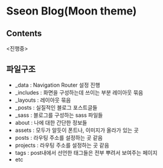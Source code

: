 # **Sseon Blog(Moon theme)**

## Contents

<진행중>

## 파일구조

- _data : Navigation Router 설정 진행
- _includes : 화면을 구성하는데 쓰이는 부분 레이아웃 묶음
- _layouts : 레이아웃 묶음
- _posts : 실질적인 블로그 포스트글들
- _sass : 블로그를 구성하는 sass 파일들
- about : 나에 대한 간단한 정보들
- assets : 모두가 알듯이 폰트나, 이미지가 올라가 있는 곳
- posts : 라우팅 주소를 설정하는 곳 같음 
- projects : 라우팅 주소를 설정하는 곳 같음 
- tags : post내에서 선언한 태그들은 전부 뿌려서 보여주는 페이지
- etc